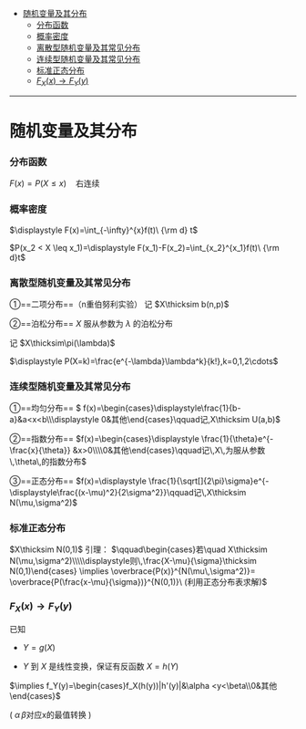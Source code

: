 - [随机变量及其分布](#随机变量及其分布)
    - [分布函数](#分布函数)
    - [概率密度](#概率密度)
    - [离散型随机变量及其常见分布](#离散型随机变量及其常见分布)
    - [连续型随机变量及其常见分布](#连续型随机变量及其常见分布)
    - [标准正态分布](#标准正态分布)
    - [$F_X(x) \to F_Y(y)$](#f_xx-to-f_yy)

---

# 随机变量及其分布
### 分布函数
$F(x)=P(X \leq x)\quad$右连续

### 概率密度
$\displaystyle F(x)=\int_{-\infty}^{x}f(t)\ {\rm d} t$

$P(x_2 < X \leq x_1)=\displaystyle F(x_1)-F(x_2)=\int_{x_2}^{x_1}f(t)\ {\rm d}t$

### 离散型随机变量及其常见分布
①==二项分布==（n重伯努利实验）
记 $X\thicksim b(n,p)$

②==泊松分布==
$X$ 服从参数为 $\lambda$ 的泊松分布

记 $X\thicksim\pi(\lambda)$

$\displaystyle P(X=k)=\frac{e^{-\lambda}\lambda^k}{k!},k=0,1,2\cdots$

### 连续型随机变量及其常见分布
①==均匀分布==
$ f(x)=\begin{cases}\displaystyle\frac{1}{b-a}&a<x<b\\\\\displaystyle 0&其他\end{cases}\qquad记\,X\thicksim U(a,b)$

②==指数分布==
$f(x)=\begin{cases}\displaystyle \frac{1}{\theta}e^{-\frac{x}{\theta}} &x>0\\\\0&其他\end{cases}\qquad记\,X\,为服从参数\,\theta\,的指数分布$

③==正态分布==
$f(x)=\displaystyle \frac{1}{\sqrt[]{2\pi}\sigma}e^{-\displaystyle\frac{(x-\mu)^2}{2\sigma^2}}\qquad记\,X\thicksim N(\mu,\sigma^2)$

### 标准正态分布
$X\thicksim N(0,1)$
引理：
$\qquad\begin{cases}若\quad X\thicksim N(\mu,\sigma^2)\\\\\displaystyle则\,\frac{X-\mu}{\sigma}\thicksim N(0,1)\end{cases}
\implies \overbrace{P(x)}^{N(\mu\,\sigma^2)}= \overbrace{P(\frac{x-\mu}{\sigma})}^{N(0,1)}\ (利用正态分布表求解)$

### $F_X(x) \to F_Y(y)$
已知 
* $Y=g(X)$

* $Y$ 到 $X$ 是线性变换，保证有反函数 $X=h(Y)$

$\implies f_Y(y)=\begin{cases}f_X(h(y))|h'(y)|&\alpha <y<\beta\\0&其他\end{cases}$

( $\alpha\,\beta$对应x的最值转换 )
